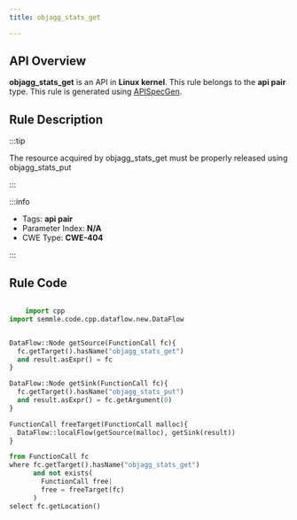 ```yaml
---
title: objagg_stats_get

---
```



## API Overview
**objagg_stats_get** is an API in **Linux kernel**. This rule belongs to the **api pair** type. This rule is generated using [APISpecGen](../../tools/APISpecGen).
## Rule Description

:::tip

The resource acquired by objagg_stats_get must be properly released using objagg_stats_put

:::

:::info

- Tags: **api pair**
- Parameter Index: **N/A**
- CWE Type: **CWE-404**

:::

## Rule Code
```python

    import cpp
import semmle.code.cpp.dataflow.new.DataFlow


DataFlow::Node getSource(FunctionCall fc){
  fc.getTarget().hasName("objagg_stats_get")
  and result.asExpr() = fc
}

DataFlow::Node getSink(FunctionCall fc){
  fc.getTarget().hasName("objagg_stats_put")
  and result.asExpr() = fc.getArgument(0)
}

FunctionCall freeTarget(FunctionCall malloc){
  DataFlow::localFlow(getSource(malloc), getSink(result))
}

from FunctionCall fc
where fc.getTarget().hasName("objagg_stats_get")
      and not exists(
        FunctionCall free| 
        free = freeTarget(fc)
      )
select fc.getLocation()

    
```